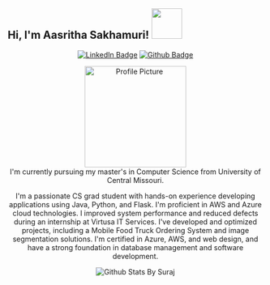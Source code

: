 <h2> Hi, I'm Aasritha Sakhamuri! <img src="https://media.tenor.com/kQcGDGtb79QAAAAi/alice-animated-alice-stickers.gif" width="60"></h2>

<div align = "center">

[![LinkedIn Badge](https://img.shields.io/badge/-Aasritha_Sakhamuri-blue?style=flat&logo=LinkedIn&logoColor=white&link=https://www.linkedin.com/in/aasritha-sakhamuri-25b314216)](https://www.linkedin.com/in/aasritha-sakhamuri-25b314216)
[![Github Badge](https://img.shields.io/badge/-@sakhamuri-aasritha?style=flat&logo=Github&logoColor=white&link=https://github.com/sakhamuri-aasritha)](https://github.com/sakhamuri-aasritha) 


</div>

<div align="center">
    <img src="https://cdn.pixabay.com/photo/2024/05/20/13/27/woman-8775227_1280.png" width="200" alt="Profile Picture">
</div>

<div align = "center">
I'm currently pursuing my master's in Computer Science from University of Central Missouri. 

I'm a passionate CS grad student with hands-on experience developing applications using Java, Python, and Flask. I'm proficient in AWS and Azure cloud technologies. I improved system performance and reduced defects during an internship at Virtusa IT Services. I've developed and optimized projects, including a Mobile Food Truck Ordering System and image segmentation solutions. I'm certified in Azure, AWS, and web design, and have a strong foundation in database management and software development.

<!--
[![Top Langs](https://github-readme-stats.vercel.app/api/top-langs/?username=sakhamuri-aasritha&langs_count=8)](https://github.com/sakhamuri-aasritha)
-->

![Github Stats By Suraj](https://github-readme-stats.vercel.app/api?username=sakhamuri-aasritha&show_icons=true&title_color=fff&icon_color=79ff97&text_color=9f9f9f&bg_color=151515)

</div>


